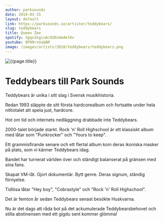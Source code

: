 ```yaml
---
author: parksounds
date: 2019-03-15
layout: default
link: https://parksounds.se/artister/teddybears/
slug: teddybears
title: Queen Zee
spotify: 3gqv1kgivAc92KnUm4elKv
youtube: 8P09rxVaQAM
image: /images/artists/2018/teddybears/teddybears.png
---
```


![{{page.title}}]({{page.image}})

# Teddybears till Park Sounds

Teddybears är unika i sitt slag i Svensk musikhistoria.

Redan 1993 släppte de sitt första hardcorealbum och fortsatte under hela nittiotalet att spela just, hardcore.

Hot om tid och internets nedläggning drabbade inte Teddybears.

2000-talet började starkt. Rock 'n' Roll Highschool är ett klassiskt album med låtar som "Punkrocker" och "Yours to keep".

Ett grammisfirande senare och ett flertal album kom deras ikoniska masker på plats, som vi känner Teddybears idag.

Bandet har turnerat världen över och ständigt balanserat på gränsen med sina fans.

Skapat VM-låt. Gjort dokumentär. Bytt genre. Deras signum, ständig förnyelse.

Tidlösa låtar "Hey boy", "Cobrastyle" och "Rock 'n' Roll Highschool".

Det är femton år sedan Teddybears senast besökte Huskvarna.

Nu är det dags att råda bot på det ackumulerade Teddybearsbehovet och stilla abstinensen med ett gigdu sent kommer glömma!
